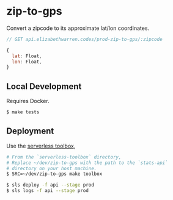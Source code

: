 # zip-to-gps

Convert a zipcode to its approximate lat/lon coordinates.

```js
// GET api.elizabethwarren.codes/prod-zip-to-gps/:zipcode

{
  lat: Float,
  lon: Float,
}
```

## Local Development

Requires Docker.

```sh
$ make tests
```

## Deployment

Use the [serverless toolbox](https://github.com/Elizabeth-Warren/serverless-toolbox),

```sh
# From the `serverless-toolbox` directory,
# Replace ~/dev/zip-to-gps with the path to the `stats-api`
# directory on your host machine.
$ SRC=~/dev/zip-to-gps make toolbox

$ sls deploy -f api --stage prod
$ sls logs -f api --stage prod
```

